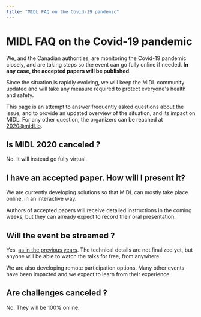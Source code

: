 ```yaml
---
title: "MIDL FAQ on the Covid-19 pandemic"
---
```


# MIDL FAQ on the Covid-19 pandemic

We, and the Canadian authorities, are monitoring the Covid-19 pandemic closely, and are taking steps so the event can go fully online if needed.
**In any case, the accepted papers will be published**.

Since the situation is rapidly evolving, we will keep the MIDL community updated and will take any measure required to protect everyone's health and safety.

This page is an attempt to answer frequently asked questions about the issue, and to provide an updated overview of the situation, and its impact on MIDL.
For any other question, the organizers can be reached at [2020@midl.io](mailto:2020@midl.io).


## Is MIDL 2020 canceled ?
No. It will instead go fully virtual.


## I have an accepted paper. How will I present it?
We are currently developing solutions so that MIDL can mostly take place online, in an interactive way.

Authors of accepted papers will receive detailed instructions in the coming weeks, but they can already expect to record their oral presentation.

## Will the event be streamed ?
Yes, [as in the previous years](https://www.youtube.com/channel/UCd87UPUTt-oqTeGi8fQw-_w). The technical details are not finalized yet, but anyone will be able to watch the talks for free, from anywhere.

We are also developing remote participation options. Many other events have been impacted and we expect to learn from their experience.


## Are challenges canceled ?
No. They will be 100% online.
